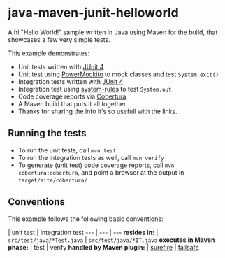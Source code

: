 java-maven-junit-helloworld
===========================

A hi "Hello World!” sample written in Java using Maven for the build, that showcases a few very simple tests.

This example demonstrates:

* Unit tests written with [JUnit 4](http://junit.org/)
* Unit test using [PowerMockito](https://code.google.com/p/powermock/) to mock classes and test `System.exit()`
* Integration tests written with [JUnit 4](http://junit.org/)
* Integration test using [system-rules](http://www.stefan-birkner.de/system-rules/) to test `System.out`
* Code coverage reports via [Cobertura](http://cobertura.github.io/cobertura/)
* A Maven build that puts it all together
* Thanks for sharing the info it's so usefull with the links.

Running the tests
-----------------

* To run the unit tests, call `mvn test`
* To run the integration tests as well, call `mvn verify`
* To generate (unit test) code coverage reports, call `mvn cobertura:cobertura`, and point a browser at the output in `target/site/cobertura/`

Conventions
-----------

This example follows the following basic conventions:

 | unit test | integration test
--- | --- | ---
__resides in:__ | `src/test/java/*Test.java` | `src/test/java/*IT.java`
__executes in Maven phase:__ | test | verify
__handled by Maven plugin:__ | [surefire](http://maven.apache.org/surefire/maven-surefire-plugin/) | [failsafe](http://maven.apache.org/surefire/maven-failsafe-plugin/)

